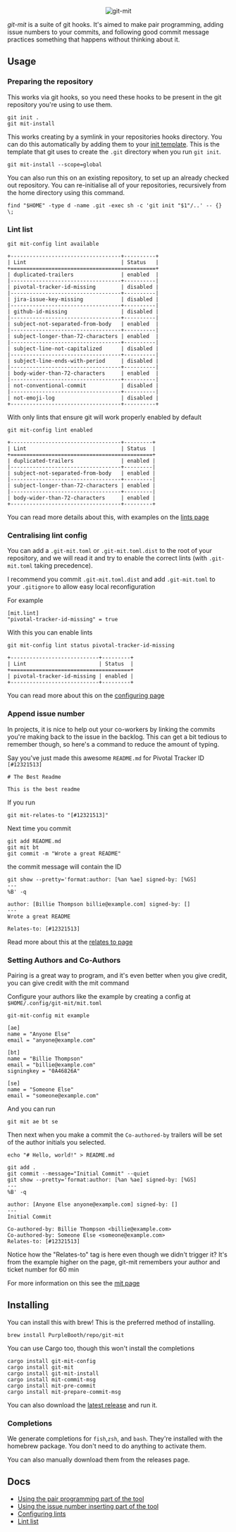 <p align="center">
    <img alt="git-mit" src="./logo/logo.png">
</p>

*git-mit* is a suite of git hooks. It's aimed to make pair programming,
adding issue numbers to your commits, and following good commit message
practices something that happens without thinking about it.

## Usage

### Preparing the repository

This works via git hooks, so you need these hooks to be present in the
git repository you're using to use them.

``` shell,script(name="1",expected_exit_code=0)
git init .
git mit-install
```

This works creating by a symlink in your repositories hooks directory.
You can do this automatically by adding them to your [init
template](https://git-scm.com/docs/git-init#_template_directory). This
is the template that git uses to create the `.git` directory when you
run `git init`.

``` shell,skip()
git mit-install --scope=global
```

You can also run this on an existing repository, to set up an already
checked out repository. You can re-initialise all of your repositories,
recursively from the home directory using this command.

``` shell,skip()
find "$HOME" -type d -name .git -exec sh -c 'git init "$1"/..' -- {} \;
```

### Lint list

``` shell,script(name="lint-list",expected_exit_code=0)
git mit-config lint available
```

``` text,verify(script_name="lint-list",stream=stdout)
+-----------------------------------+----------+
| Lint                              | Status   |
+==============================================+
| duplicated-trailers               | enabled  |
|-----------------------------------+----------|
| pivotal-tracker-id-missing        | disabled |
|-----------------------------------+----------|
| jira-issue-key-missing            | disabled |
|-----------------------------------+----------|
| github-id-missing                 | disabled |
|-----------------------------------+----------|
| subject-not-separated-from-body   | enabled  |
|-----------------------------------+----------|
| subject-longer-than-72-characters | enabled  |
|-----------------------------------+----------|
| subject-line-not-capitalized      | disabled |
|-----------------------------------+----------|
| subject-line-ends-with-period     | disabled |
|-----------------------------------+----------|
| body-wider-than-72-characters     | enabled  |
|-----------------------------------+----------|
| not-conventional-commit           | disabled |
|-----------------------------------+----------|
| not-emoji-log                     | disabled |
+-----------------------------------+----------+
```

With only lints that ensure git will work properly enabled by default

``` shell,script(name="lint-list",expected_exit_code=0)
git mit-config lint enabled
```

``` text,verify(script_name="lint-list",stream=stdout)
+-----------------------------------+---------+
| Lint                              | Status  |
+=============================================+
| duplicated-trailers               | enabled |
|-----------------------------------+---------|
| subject-not-separated-from-body   | enabled |
|-----------------------------------+---------|
| subject-longer-than-72-characters | enabled |
|-----------------------------------+---------|
| body-wider-than-72-characters     | enabled |
+-----------------------------------+---------+
```

You can read more details about this, with examples on the [lints
page](docs/lints/index.md)

### Centralising lint config

You can add a `.git-mit.toml` or `.git-mit.toml.dist` to the root of
your repository, and we will read it and try to enable the correct lints
(with `.git-mit.toml` taking precedence).

I recommend you commit `.git-mit.toml.dist` and add `.git-mit.toml` to
your `.gitignore` to allow easy local reconfiguration

For example

``` toml,file(path=".git-mit.toml.dist")
[mit.lint]
"pivotal-tracker-id-missing" = true
```

With this you can enable lints

``` shell,script(name="7",expected_exit_code=0)
git mit-config lint status pivotal-tracker-id-missing
```

``` text,verify(script_name="7",stream=stdout)
+----------------------------+---------+
| Lint                       | Status  |
+======================================+
| pivotal-tracker-id-missing | enabled |
+----------------------------+---------+
```

You can read more about this on the [configuring
page](docs/lints/configuring.md)

### Append issue number

In projects, it is nice to help out your co-workers by linking the
commits you're making back to the issue in the backlog. This can get a
bit tedious to remember though, so here's a command to reduce the amount
of typing.

Say you've just made this awesome `README.md` for Pivotal Tracker ID
`[#12321513]`

``` markdown,file(path="README.md")
# The Best Readme

This is the best readme
```

If you run

``` shell,script(name="2",expected_exit_code=0)
git mit-relates-to "[#12321513]"
```

Next time you commit

``` shell,script(name="3",expected_exit_code=0)
git add README.md
git mit bt
git commit -m "Wrote a great README"
```

the commit message will contain the ID

``` shell,script(name="4",expected_exit_code=0)
git show --pretty='format:author: [%an %ae] signed-by: [%GS] 
---
%B' -q
```

``` text,verify(script_name="4",stream=stdout)
author: [Billie Thompson billie@example.com] signed-by: [] 
---
Wrote a great README

Relates-to: [#12321513]
```

Read more about this at the [relates to page](docs/mit-relates-to.md)

### Setting Authors and Co-Authors

Pairing is a great way to program, and it's even better when you give
credit, you can give credit with the mit command

Configure your authors like the example by creating a config at
`$HOME/.config/git-mit/mit.toml`

``` shell,script(name="3")
git-mit-config mit example
```

``` toml,verify(script_name="3",stream=stdout)
[ae]
name = "Anyone Else"
email = "anyone@example.com"

[bt]
name = "Billie Thompson"
email = "billie@example.com"
signingkey = "0A46826A"

[se]
name = "Someone Else"
email = "someone@example.com"
```

And you can run

``` shell,script(name="6",expected_exit_code=0)
git mit ae bt se
```

Then next when you make a commit the `Co-authored-by` trailers will be
set of the author initials you selected.

``` shell,script(name="7",expected_exit_code=0)
echo "# Hello, world!" > README.md

git add .
git commit --message="Initial Commit" --quiet
git show --pretty='format:author: [%an %ae] signed-by: [%GS] 
---
%B' -q
```

``` text,verify(script_name="7",stream=stdout)
author: [Anyone Else anyone@example.com] signed-by: [] 
---
Initial Commit

Co-authored-by: Billie Thompson <billie@example.com>
Co-authored-by: Someone Else <someone@example.com>
Relates-to: [#12321513]
```

Notice how the "Relates-to" tag is here even though we didn't trigger
it? It's from the example higher on the page, git-mit remembers your
author and ticket number for 60 min

For more information on this see the [mit page](docs/mit.md)

## Installing

You can install this with brew! This is the preferred method of
installing.

``` shell,skip()
brew install PurpleBooth/repo/git-mit
```

You can use Cargo too, though this won't install the completions

``` shell,skip()
cargo install git-mit-config
cargo install git-mit
cargo install git-mit-install
cargo install mit-commit-msg
cargo install mit-pre-commit
cargo install mit-prepare-commit-msg
```

You can also download the [latest
release](https://github.com/PurpleBooth/git-mit/releases/latest) and run
it.

### Completions

We generate completions for `fish`,`zsh`, and `bash`. They're installed
with the homebrew package. You don't need to do anything to activate
them.

You can also manually download them from the releases page.

## Docs

-   [Using the pair programming part of the tool](./docs/mit.md)
-   [Using the issue number inserting part of the
    tool](./docs/mit-relates-to.md)
-   [Configuring lints](./docs/lints/configuring.md)
-   [Lint list](./docs/lints/index.md)
